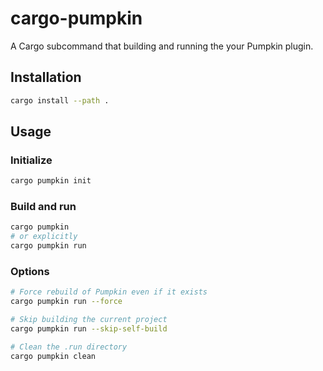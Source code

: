 # cargo-pumpkin

A Cargo subcommand that building and running the your Pumpkin plugin.

## Installation

```bash
cargo install --path .
```

## Usage

### Initialize
```bash
cargo pumpkin init
```

### Build and run
```bash
cargo pumpkin
# or explicitly
cargo pumpkin run
```

### Options
```bash
# Force rebuild of Pumpkin even if it exists
cargo pumpkin run --force

# Skip building the current project
cargo pumpkin run --skip-self-build

# Clean the .run directory
cargo pumpkin clean
```